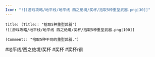 ```yaml
---
Icon: "![[游戏攻略/地平线/地平线 西之绝境/奖杯/拾取5种重型武器.png|30]]"
---
```

```ad-common-bronze-trophy
title: (Title:: "拾取5种重型武器")
![[游戏攻略/地平线/地平线 西之绝境/奖杯/拾取5种重型武器.png|100]]

(Comment:: "拾取5种不同的重型武器.")
```

#地平线/西之绝境/奖杯 #奖杯 #奖杯/铜
